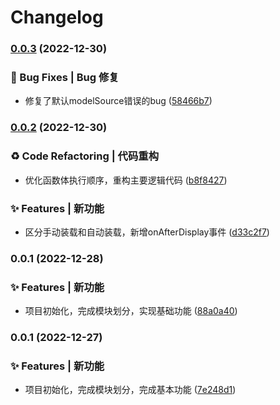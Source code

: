 # Changelog

### [0.0.3](https://github.com/oh-my-live2d/oh-my-live2d/compare/v0.0.2...v0.0.3) (2022-12-30)


### 🐛 Bug Fixes | Bug 修复

* 修复了默认modelSource错误的bug ([58466b7](https://github.com/oh-my-live2d/oh-my-live2d/commit/58466b7d08a6f3dadc450e97b28f18213428b855))

### [0.0.2](https://github.com/oh-my-live2d/oh-my-live2d/compare/v0.0.1...v0.0.2) (2022-12-30)


### ♻ Code Refactoring | 代码重构

* 优化函数体执行顺序，重构主要逻辑代码 ([b8f8427](https://github.com/oh-my-live2d/oh-my-live2d/commit/b8f8427762c9b500dbe620b8806ca235c926f162))


### ✨ Features | 新功能

* 区分手动装载和自动装载，新增onAfterDisplay事件 ([d33c2f7](https://github.com/oh-my-live2d/oh-my-live2d/commit/d33c2f79262fb3379022ae9cb71506ab55a833da))

### 0.0.1 (2022-12-28)


### ✨ Features | 新功能

* 项目初始化，完成模块划分，实现基础功能 ([88a0a40](https://github.com/oh-my-live2d/oh-my-live2d/commit/88a0a404fdb59c8ce002fe6e87445d9fdfd80841))

### 0.0.1 (2022-12-27)


### ✨ Features | 新功能

* 项目初始化，完成模块划分，完成基本功能 ([7e248d1](https://github.com/oh-my-live2d/oh-my-live2d/commit/7e248d1da89565ad0650e8a08834870dbdb08b61))